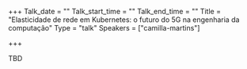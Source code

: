 +++
Talk_date = ""
Talk_start_time = ""
Talk_end_time = ""
Title = "Elasticidade de rede em Kubernetes: o futuro do 5G na engenharia da computação"
Type = "talk"
Speakers = ["camilla-martins"]

+++

TBD
